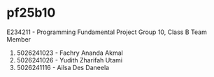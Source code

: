 # pf25b10
E234211 - Programming Fundamental Project
Group 10, Class B
Team Member
1. 5026241023 - Fachry Ananda Akmal
2. 5026241026 - Yudith Zharifah Utami
3. 5026241116 - Ailsa Des Daneela
